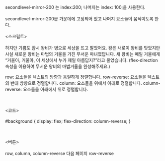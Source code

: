 secondlevel-mirror-200 는 index:200; 나머지는 index: 100;을 사용한다.
<br><br>
secondlevel-mirror-200읕 가운데에 고정되어 있고 나머지 요소들이 움직이도록 한다.
<br><br>
<스크립트>
<br><br>
하지만 기쁨도 잠시 왕비가 병으로 세상을 뜨고 말았어요.
왕은 새로이 왕비를 맞았지만 사실 새로운 왕비는 마법의 거울을 가진 무서운 마녀였답니다.
새 왕비는 매일 거울에게 “거울아, 거울아, 이 세상에서 누가 제일 아름답지?”라고 물었습니다. 
(flex-direction 속성을 이용하여 무서운 왕비의 마법거울을 완성해주세요.)

<flex-direction>
row: 요소들을 텍스트의 방향과 동일하게 정렬합니다.
row-reverse: 요소들을 텍스트의 반대 방향으로 정렬합니다.
column: 요소들을 위에서 아래로 정렬합니다.
column-reverse: 요소들을 아래에서 위로 정렬합니다.

<br><br>
<코드>
<br><br>
#background {
  display: flex;
  flex-direction: column-reverse;
}

<br><br>
<버튼>
<br><br>
row, column, column-reverse
다음 페이지
row-reverse
